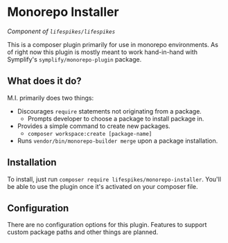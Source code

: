 # Monorepo Installer
_Component of `lifespikes/lifespikes`_

This is a composer plugin primarily for use in monorepo environments. As of
right now this plugin is mostly meant to work hand-in-hand with Symplify's 
`symplify/monorepo-plugin` package.

## What does it do?
M.I. primarily does two things:

 - Discourages `require` statements not originating from a package.
   - Prompts developer to choose a package to install package in.
 - Provides a simple command to create new packages.
   - `composer workspace:create [package-name]`
 - Runs `vendor/bin/monorepo-builder merge` upon a package installation.

## Installation
To install, just run `composer require lifespikes/monorepo-installer`. You'll
be able to use the plugin once it's activated on your composer file.

## Configuration
There are no configuration options for this plugin. Features to support custom
package paths and other things are planned.
